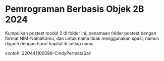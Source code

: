 # Pemrograman Berbasis Objek 2B 2024
Kumpulkan postest modul 2 di folder ini, penamaan folder postest dengan format NIM-NamaKamu, dan untuk nama tidak menggunakan spasi, namun diganti dengan huruf kapital di setiap nama

contoh: 220441100099-CindyPermataSari
